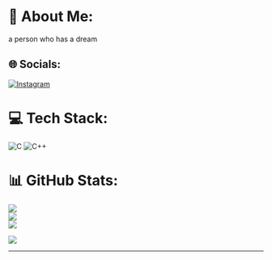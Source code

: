 # 💫 About Me:
a person who has a dream


## 🌐 Socials:
[![Instagram](https://img.shields.io/badge/Instagram-%23E4405F.svg?logo=Instagram&logoColor=white)](https://instagram.com/faz.4ziz) 

# 💻 Tech Stack:
![C](https://img.shields.io/badge/c-%2300599C.svg?style=for-the-badge&logo=c&logoColor=white) ![C++](https://img.shields.io/badge/c++-%2300599C.svg?style=for-the-badge&logo=c%2B%2B&logoColor=white)
# 📊 GitHub Stats:
![](https://github-readme-stats.vercel.app/api?username=Aziz-source25&theme=shadow_blue&hide_border=false&include_all_commits=true&count_private=true)<br/>
![](https://github-readme-streak-stats.herokuapp.com/?user=Aziz-source25&theme=shadow_blue&hide_border=false)<br/>
![](https://github-readme-stats.vercel.app/api/top-langs/?username=Aziz-source25&theme=shadow_blue&hide_border=false&include_all_commits=true&count_private=true&layout=compact)


[![](https://visitcount.itsvg.in/api?id=Aziz-source25&icon=0&color=0)](https://visitcount.itsvg.in)

---
<!-- Proudly created with GPRM ( https://gprm.itsvg.in ) -->
